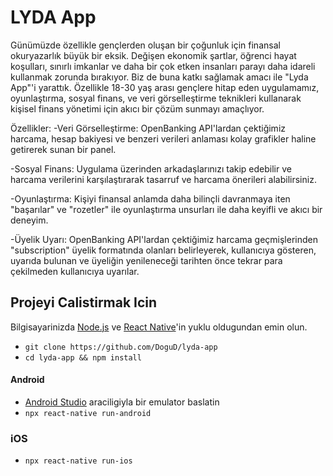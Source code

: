 # LYDA App

Günümüzde özellikle gençlerden oluşan bir çoğunluk için finansal okuryazarlık büyük bir eksik. Değişen ekonomik şartlar, öğrenci hayat koşulları, sınırlı imkanlar ve daha bir çok etken insanları parayı daha idareli kullanmak zorunda bırakıyor. Biz de buna katkı sağlamak amacı ile "Lyda App"'i yarattık. Özellikle 18-30 yaş arası gençlere hitap eden uygulamamız, oyunlaştırma, sosyal finans, ve veri görselleştirme teknikleri kullanarak kişisel finans yönetimi için akıcı bir çözüm sunmayı amaçlıyor.

Özellikler:
-Veri Görselleştirme: OpenBanking API'lardan çektiğimiz harcama, hesap bakiyesi ve benzeri verileri anlaması kolay grafikler haline getirerek sunan bir panel.

-Sosyal Finans: Uygulama üzerinden arkadaşlarınızı takip edebilir ve harcama verilerini karşılaştırarak tasarruf ve harcama önerileri alabilirsiniz.

-Oyunlaştırma: Kişiyi finansal anlamda daha bilinçli davranmaya iten "başarılar" ve "rozetler" ile oyunlaştırma unsurları ile daha keyifli ve akıcı bir deneyim.

-Üyelik Uyarı: OpenBanking API'lardan çektiğimiz harcama geçmişlerinden "subscription" üyelik formatında olanları belirleyerek, kullanıcıya gösteren, uyarıda bulunan ve üyeliğin yenileneceği tarihten önce tekrar para çekilmeden kullanıcıya uyarılar.

## Projeyi Calistirmak Icin
Bilgisayarinizda [Node.js](https://nodejs.org/en/download/) ve [React Native](https://reactnative.dev/docs/getting-started)'in yuklu oldugundan emin olun.
- `git clone https://github.com/DoguD/lyda-app`
- `cd lyda-app && npm install`
#### Android
- [Android Studio](https://developer.android.com/studio) araciligiyla bir emulator baslatin
- `npx react-native run-android`
### iOS
- `npx react-native run-ios`

